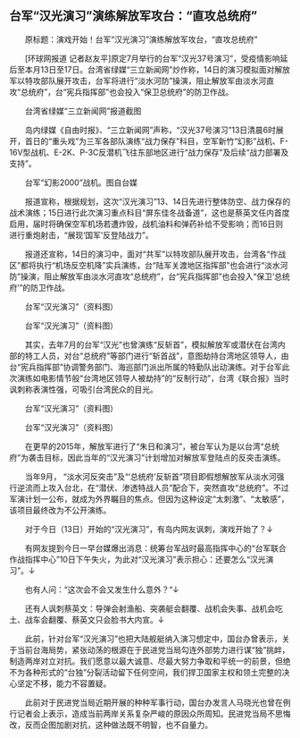 ## 台军“汉光演习”演练解放军攻台：“直攻总统府”
　　原标题：演戏开始！台军“汉光演习”演练解放军攻台，“直攻总统府”

　　[环球网报道 记者赵友平]原定7月举行的台军“汉光37号演习”，受疫情影响延后至本月13日至17日。台湾省绿媒“三立新闻网”炒作称，14日的演习模拟面对解放军以特攻部队展开攻击，台军将进行“淡水河防”操演，阻止解放军由淡水河直攻“总统府”，台“宪兵指挥部”也会投入“保卫总统府”的防卫作战。

　　台湾省绿媒“三立新闻网”报道截图

　　岛内绿媒《自由时报》、“三立新闻网”声称，“汉光37号演习”13日清晨6时展开，首日的“重头戏”为三军各部队演练“战力保存”科目，空军新竹“幻影”战机、F-16V型战机、E-2K、P-3C反潜机飞往东部地区进行“战力保存”及后续“战力部署及支持”。

　　台军“幻影2000”战机。图自台媒

　　报道宣称，根据规划，这次“汉光演习”13、14日先进行整体防空、战力保存的战术演练；15日进行此次演习重点科目“屏东佳冬战备道”，这也是蔡英文任内首度启用，届时将确保空军机场若遭炸毁，战机油料和弹药补给不受影响；而16日则进行重炮射击，“展现‘国军’反登陆战力”。

　　报道还宣称，14日的演习中，面对“共军”以特攻部队展开攻击，台湾各“作战区”都将执行“机场反空机降”实兵演练，台“陆军关渡地区指挥部”也会进行“淡水河防”操演，阻止解放军由淡水河直攻“总统府”，台“宪兵指挥部”也会投入“保卫‘总统府’”的防卫作战。

　　台军“汉光演习”（资料图）

　　台军“汉光演习”（资料图）

　　其实，去年7月的台军“汉光”也曾演练“反斩首”，模拟解放军或潜伏在台湾内部的特工人员，对台“总统府”等部门进行“斩首战”，意图劫持台湾地区领导人，由台“宪兵指挥部”协调警务部门、海巡部门派出所属的特勤队出动演练。对于台军此次演练如电影情节般“台湾地区领导人被劫持”的“反制行动”，台湾《联合报》当时讽刺称表演性强，可吸引台湾民众的目光。

　　台军“汉光演习”（资料图）

　　台军“汉光演习”（资料图）

　　在更早的2015年，解放军进行了“朱日和演习”，被台军认为是以台湾“总统府”为袭击目标，因此当年的“汉光演习”计划增加对解放军登陆点的反突击演练。

　　当年9月， “淡水河反突击”及“‘总统府’反斩首”项目即假想解放军从淡水河强行逆流而上攻入台北，在“潜伏、渗透特战人员”配合下，突然直攻“总统府”。不过军演计划一公布，就成为外界瞩目的焦点。但因为这种设定“太刺激”、“太敏感”，该项目最终改为不公开演练。

　　对于今日（13日）开始的“汉光演习”，有岛内网友讽刺，演戏开始了？↓

　　有网友提到今日一早台媒爆出消息：统筹台军战时最高指挥中心的“台军联合作战指挥中心”10日下午失火，为此对“汉光演习”表示担心：还要怎么“汉光演习”。↓

　　也有人问：“这次会不会又发生什么意外？“↓

　　还有人讽刺蔡英文：导弹会射渔船、突袭艇会翻覆、战机会失事、战机会吃土、战车会翻覆、蔡英文只会脸书大内宣。↓

　　此前，针对台军“汉光演习”也把大陆舰艇纳入演习想定中，国台办曾表示，关于当前台海局势，紧张动荡的根源在于民进党当局勾连外部势力进行谋“独”挑衅，制造两岸对立对抗。我们愿意以最大诚意、尽最大努力争取和平统一的前景，但绝不为各种形式的“台独”分裂活动留下任何空间，我们捍卫国家主权和领土完整的决心坚定不移，能力不容置疑。

　　此前对于民进党当局近期开展的种种军事行动，国台办发言人马晓光也曾在例行记者会上表示，造成当前两岸关系复杂严峻的原因众所周知。民进党当局不思悔改，反而企图加剧对抗，这种做法既不明智，也不自量力。

